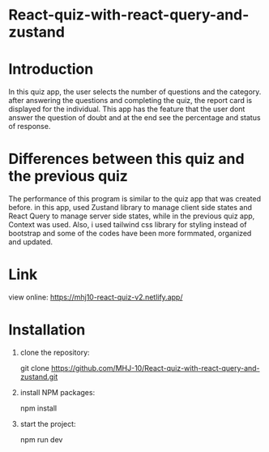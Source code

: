 # React-quiz-with-react-query-and-zustand

# Introduction

   In this quiz app, the user selects the number of questions and the category.
   after answering the questions and completing the quiz, the report card is displayed for the individual.
   This app has the feature that the user dont answer the question of doubt and at the end see the percentage and status of response.


# Differences between this quiz and the previous quiz

   The performance of this program is similar to the quiz app that was created before.  in this app, used Zustand library to manage client side states and React Query to manage server side states, while in the previous quiz app, Context was used.
   Also, i used tailwind css library for styling instead of bootstrap and some of the codes have been more formmated, organized and updated.


# Link

   view online: https://mhj10-react-quiz-v2.netlify.app/


# Installation

  1. clone the repository:

     git clone https://github.com/MHJ-10/React-quiz-with-react-query-and-zustand.git
     
  2. install NPM packages:

     npm install
     
  3. start the project:
  
     npm run dev





  